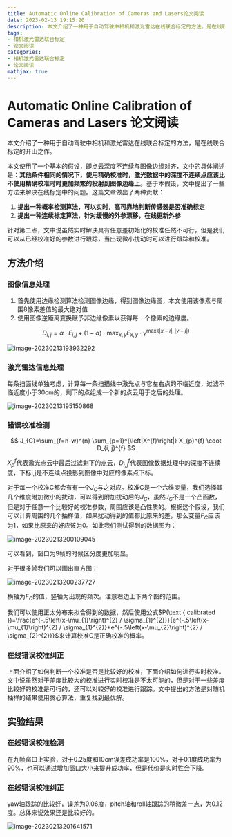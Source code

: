 ```yaml
---
title: Automatic Online Calibration of Cameras and Lasers论文阅读
date: 2023-02-13 19:15:20
description: 本文介绍了一种用于自动驾驶中相机和激光雷达在线联合标定的方法，是在线联合标定的开山之作。利用假设点云深度不连续与图像边缘对齐提出的方法得到了较好的效果。
tags:
- 相机激光雷达联合标定
- 论文阅读
categories:
- 相机激光雷达联合标定
- 论文阅读
mathjax: true
---
```


# Automatic Online Calibration of Cameras and Lasers 论文阅读

本文介绍了一种用于自动驾驶中相机和激光雷达在线联合标定的方法，是在线联合标定的开山之作。

本文使用了一个基本的假设，即点云深度不连续与图像边缘对齐，文中的具体阐述是：**其他条件相同的情况下，使用精确校准时，激光数据中的深度不连续点应该比不使用精确校准时时更加频繁的投射到图像边缘上**。基于本假设，文中提出了一些方法来解决在线标定中的问题。这篇文章做出了两种贡献：

1. **提出一种概率检测算法，可以实时，高可靠地判断传感器是否准确标定**
2. **提出一种连续标定算法，针对缓慢的外参漂移，在线更新外参**

针对第二点，文中说虽然实时解决具有任意差初始化的校准任然不可行，但是我们可以从已经校准好的参数进行跟踪，当出现微小扰动时可以进行跟踪和校准。

## 方法介绍

### 图像信息处理

1. 首先使用边缘检测算法检测图像边缘，得到图像边缘图，本文使用该像素与周围8像素差值的最大绝对值
2. 使用图像逆距离变换赋予非边缘像素以获得每一个像素的边缘度。

$$
D_{i, j}=\alpha \cdot E_{i, j}+(1-\alpha) \cdot \max _{x, y} E_{x, y} \cdot \gamma^{\max (|x-i|,|y-j|)}
$$

![image-20230213193932292](image-20230213193932292.png)

### 激光雷达信息处理

每条扫面线单独考虑，计算每一条扫描线中激光点与它左右点的不临近度，过滤不临近度小于30cm的，剩下的点组成一个新的点云用于之后的处理。

![image-20230213195150868](image-20230213195150868.png)

### 错误校准检测

$$
J_{C}=\sum_{f=n-w}^{n} \sum_{p=1}^{\left|X^{f}\right|} X_{p}^{f} \cdot D_{i, j}^{f}
$$

$X_{p}^{f}$代表激光点云中最后过滤剩下的点云，$D_{i, j}^{f}$代表图像数据处理中的深度不连续度，下标i,j是不连续点投影到图像中对应的像素点下标。

对于每一个校准C都会有有一个$J_{C}$与之对应。校准C是一个六维变量，我们选择其几个维度附加微小的扰动，可以得到附加扰动后的$J_{C}$，虽然$J_{C}$不是一个凸函数，但是对于任意一个比较好的校准参数，周围应该是凸性质的。根据这个假设，我们可以计算周围的几个抽样值，如果扰动得到的值都比原来的差，那么变量$F_{C}$应该为1，如果比原来的好应该为0。如此我们测试得到的数据图为：

![image-20230213200109045](image-20230213200109045.png)

可以看到，窗口为9帧的时候区分度更加明显。

对于很多帧我们可以画出直方图：

![image-20230213200237727](image-20230213200237727.png)

横轴为$F_{C}$的值，竖轴为出现的频次。注意右边上下两个图的范围。

我们可以使用正太分布来拟合得到的数据，然后使用公式$P(\text { calibrated })=\frac{e^{-.5\left(x-\mu_{1}\right)^{2} / \sigma_{1}^{2}}}{e^{-.5\left(x-\mu_{1}\right)^{2} / \sigma_{1}^{2}}+e^{-.5\left(x-\mu_{2}\right)^{2} / \sigma_{2}^{2}}}$来计算校准C是正确校准的概率。

### 在线错误校准纠正

上面介绍了如何判断一个校准是否是比较好的校准，下面介绍如何进行实时校准。文中说虽然对于差度比较大的校准进行实时校准是不太可能的，但是对于一些差度比较好的校准是可行的，还可以对较好的校准进行跟踪。文中提出的方法是对随机抽样的结果使用贪心算法，重复找到最优解。

## 实验结果

### 在线错误校准检测

在九帧窗口上实验，对于0.25度和10cm误差成功率是100%，对于0.1度成功率为90%，也可以通过增加窗口大小来提升成功率，但是代价是实时性会下降。

### 在线错误校准纠正

yaw轴跟踪的比较好，误差为0.06度，pitch轴和roll轴跟踪的稍微差一点，为0.12度。总体来说效果还是比较好的。

![image-20230213201641571](image-20230213201641571.png)
